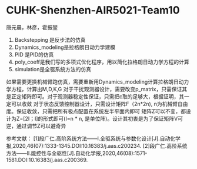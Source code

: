 # CUHK-Shenzhen-AIR5021-Team10

唐元晨，林彦，霍振堃

1. Backstepping 是反步法的仿真
2. Dynamics_modeling是拉格朗日动力学建模
3. PID 是PID的仿真
4. poly_coeff是我们写的多项式优化程序，用以简化拉格朗日动力学方程的计算
5. simulation是全驱系统方法的仿真

如果需要更换机械臂跑仿真，需要重新用Dynamics_modeling计算拉格朗日动力学方程，计算出M,D,K,G
对于干扰观测器设计，需要改变p_matrix，只需保证其是正定矩阵即可。对于观测器稳定性保证，只需把c取的足够大，根据证明，其一定可以收敛
对于状态反馈控制器设计，只需设计矩阵F（2n*2n), n为机械臂自由度。保证收敛，只需把所有极点配置在系统左半平面内即可
矩阵Z可以不变，都设计为Z=[2I；I]的形式即可(I=n * n, 是单位阵)。设计其初衷是为了保证矩阵V可逆，通过调节Z可以避奇异



参考文献：
[1]段广仁.高阶系统方法——I.全驱系统与参数化设计[J].自动化学报,2020,46(07):1333-1345.DOI:10.16383/j.aas.c200234.
[2]段广仁.高阶系统方法——Ⅱ.能控性与全驱性[J].自动化学报,2020,46(08):1571-1581.DOI:10.16383/j.aas.c200369.
